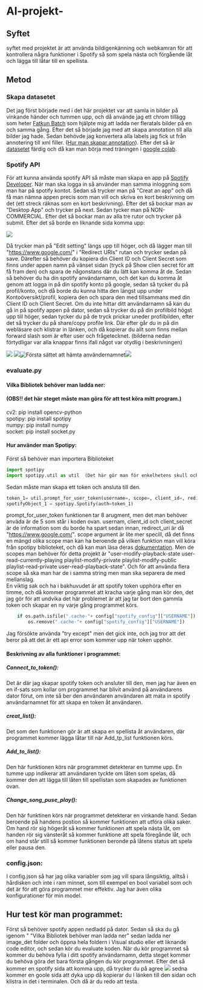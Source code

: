 # AI-projekt-
## Syftet
syftet med projektet är att använda bildigenkänning och webkamran för att kontrollera några funktioner i Spotify så som spela nästa och förgående låt och lägga till låtar till en spellista.
## Metod 
### Skapa datasetet
Det jag först började med i det här projektet var att samla in bilder på vinkande händer och tummen upp, och då använde jag ett chrom tillägg som heter [Fatkun Batch](https://chrome.google.com/webstore/detail/fatkun-batch-download-ima/nnjjahlikiabnchcpehcpkdeckfgnohf?hl=sv) som hjälpte mig att ladda ner fleratals bilder på en och samma gång. 
Efter det så började jag med att skapa annotation till alla bilder jag hade. Sedan behövde jag konvertera alla labels jag fick ut från annotering till xml filler. ([Hur man skapar annotation](https://github.com/AmjadAlakrami/AI-dataset/tree/master/Hj%C3%A4lpmedel)).
Efter det så är [datasetet](https://github.com/AmjadAlakrami/AI-dataset/tree/master/Dataset) färdig och då kan man börja med träningen i [google colab](https://colab.research.google.com/drive/1PtKLwonDkTzI1cz0AFbjkxgROJ2IIjff#scrollTo=px4fIT-E1gUO). 

### Spotify API
För att kunna använda spotify API så måste man skapa en app på [Spotify Developer](https://developer.spotify.com/dashboard/login). När man ska logga in så använder man samma inloggning som man har på spotify kontot. Sedan så trycker man på "Creat an app" och då få man nämna appen precis som man vill och skriva en kort beskrivning om det (ett streck räknas som en kort beskrivning). Efter det så bockar man av "Desktop App" och trycker på next. Sedan tycker man på NON-COMMERCIAL. Efter det så bockar man av alla tre rutor och trycker på submit. Efter det så borde en liknande sida komma upp: 

![](https://github.com/AmjadAlakrami/AI-projekt-/blob/master/Video%26Images/Screenshot%20(22).png)

Då trycker man på "Edit setting" längs upp till höger, och då lägger man till "https://www.google.com/" i "Redirect URIs" rutan och trycker sedan på save. Därefter så behöver du kopiera din Client ID och Client Secret som finns under appen namn på vänset sidan (tryck på Show clien secret för att få fram den) och spara de någonstans där du lätt kan komma åt de. Sedan så behöver du ha din spotify användarnamn, och det kan du komma åt genom att logga in på din spotify konto på google, sedan så tycker du på profil/konto, och då borde du kunna hitta den längst upp under Kontoöversikt/profil, kopiera den och spara den med tillsammans med din Client ID och Client Secret. Om du inte hittar ditt användarnamn så kan du gå in på spotify appen på dator, sedan så trycker du på din profilbild högst upp till höger, sedan tycker du på de tryck prickar uneder profilbilden, efter det så trycker du på share/copy profile link. Där efter går du in på din webläsare och klistrar in länken, och då kopierar du allt som finns mellan forward slash som är efter user och frågetecknet.  (bilderna nedan förtydligar var alla knappar finns ifall något var otydlig i beskrivningen) 

![](https://github.com/AmjadAlakrami/AI-projekt-/blob/master/Video%26Images/Screenshot%20(22)_LI.jpg) ![](https://github.com/AmjadAlakrami/AI-projekt-/blob/master/Video%26Images/Screenshot%20(24)_LI.jpg)![Första sättet att hämta användernamnet](https://github.com/AmjadAlakrami/AI-projekt-/blob/master/Video%26Images/Screenshot%20(25)_LI.jpg)![](https://github.com/AmjadAlakrami/AI-projekt-/blob/master/Video%26Images/Screenshot%20(27)_LI.jpg)

### evaluate.py
#### Vilka Bibliotek behöver man ladda ner:
#### (OBS!! det här steget måste man göra för att test köra mitt program.)
cv2: pip install opencv-python  
spotipy: pip install spotipy  
numpy: pip install numpy  
socket: pip install socket.py  

#### Hur använder man Spotipy:
Först så behöver man importera Biblioteket  
```python  
import spotipy  
import spotipy.util as util  (Det här gör man för enkelhetens skull och man kan strunta i det om man vill)  
```  
Sedan måste man skapa ett token och ansluta till den.  
```python   
token_1= util.prompt_for_user_token(username=, scope=, client_id=, redirect_uri=, client_secret=)
spotifyObject_1 = spotipy.Spotify(auth=token_1)
``` 
prompt_for_user_token funktionen tar 8 arugment, men det man behöver anväda är de 5 som står i koden ovan. usernam, client_id och client_secret är de information som du borde ha spart sedan innan, redirect_uri är då "https://www.google.com/". scope argument är lite mer specill, då det finns en mängd olika scope man kan ha beroende på vilken funktion man vill köra från spotipy biblioteket, och då kan man läsa deras [dokumentation](https://developer.spotify.com/documentation/web-api/reference/). Men de scopes man behöver för detta projekt är  "user-modify-playback-state user-read-currently-playing playlist-modify-private playlist-modify-public playlist-read-private user-read-playback-state". Och för att använda flera scope så ska man har de i samma string men man ska separera de med mellanslag.   
En viktig sak och ha i bakhuvudet är att spotify token upphöra efter en timme, och då kommer programmet att kracha varje gång man kör den, det jag gör för att undvika det här problemet är att jag tar bort den gammla token och skapar en ny varje gång programmet körs. 
```python
    if os.path.isfile(".cache-"+ config["spotify_config"]["USERNAME"]):
        os.remove(".cache-"+ config["spotify_config"]["USERNAME"])
```
Jag försökte använda "try except" men det gick inte, och jag tror att det beror på att det är ett api error som kommer upp när token upphör. 

#### Beskrivning av alla funktioner i programmet:
##### Connect_to_token():
Det är där jag skapar spotify token och ansluter till den, men jag har även en en if-sats som kollar om programmet har blivit använd på användarens dator förut, om inte så ber den användaren användaren att mata in spotify användarnamnet för att skapa en token åt användaren.  
  
##### creat_list():
Det som den funktionen gör är att skapa en spellista åt användaren, där programmet kommer lägga låtar till när Add_tp_list funktionen körs. 
  
##### Add_to_list():
Den här funktionen körs när programmet detekterar en tumme upp. En tumme upp indikerar att användaren tyckte om låten som spelas, då kommer den att lägga till låten till spellistan som skapades av funktionen ovan.  
  
##### Change_song_puse_play():
Den här funktinen körs när programmet detekterar en vinkande hand. Sedan beroende på handens postion så kommer funktionen att utföra olika saker. Om hand rör sig högeråt så kommer funktionen att spela nästa låt, om handen rör sig vänsteråt så kommer funktione att spela föregånde låt, och om hand står still så kommer funktionen beronde på låtens status att spela eller pausa den. 

### config.json:
I config.json så har jag olika variabler som jag vill spara långsiktig, alltså i hårdisken och inte i ram minnet, som till exempel en bool variabel som och det är för att göra programmet mer effektiv. Jag har även olika konfigurationer för min model.   
  
## Hur test kör man programmet: 
Först så behöver spotify appen nedladd på dator. Sedan så ska du gå igenom " "Vilka Bibliotek behöver man ladda ner" sedan ladda ner image_det folder och öppna hela foldern i Visual studio eller ett liknande code editor, och sedan kör du evaluate koden. När du kör programmet så kommer du behöva fylla i ditt spotify användarnamn, detta steget kommer du behöva göra det bara första gången du kör programmet. Efter det så kommer en spotify sida att komma upp, då trycker du på agree ![](https://github.com/AmjadAlakrami/AI-projekt-/blob/master/Video%26Images/Screenshot%20(28)_LI.jpg) sedna kommer en goole sida att dyka upp då kopierar du l länken till den sidan och klistra in det i terminalen. Och då är du redo att testa. 


